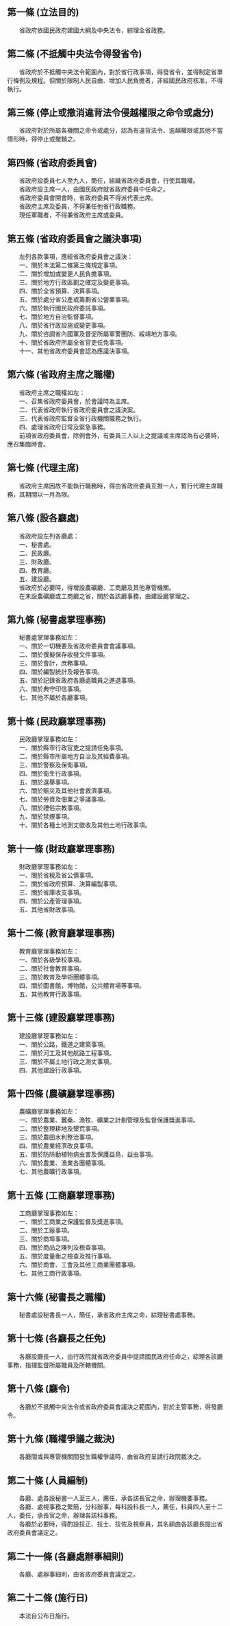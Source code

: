 第一條 (立法目的)
-----------------
　　省政府依國民政府建國大綱及中央法令，綜理全省政務。  


第二條 (不抵觸中央法令得發省令)
-------------------------------
　　省政府於不抵觸中央法令範圍內，對於省行政事項，得發省令，並得制定省單行條例及規程。但關於限制人民自由、增加人民負擔者，非經國民政府核准，不得執行。  


第三條 (停止或撤消違背法令侵越權限之命令或處分)
-----------------------------------------------
　　省政府對於所屬各機關之命令或處分，認為有違背法令、逾越權限或其他不當情形時，得停止或撤銷之。  


第四條 (省政府委員會)
---------------------
　　省政府設委員七人至九人，簡任，組織省政府委員會，行使其職權。  
　　省政府設主席一人，由國民政府就省政府委員中任命之。  
　　省政府委員會開會時，省政府委員不得派代表出席。  
　　省政府主席及委員，不得兼任他省行政職務。  
　　現任軍職者，不得兼省政府主席或委員。  


第五條 (省政府委員會之議決事項)
-------------------------------
　　左列各款事項，應經省政府委員會之議決：  
　　一、關於本法第二條第三條規定事項。  
　　二、關於增加或變更人民負擔事項。  
　　三、關於地方行政區劃之確定及變更事項。  
　　四、關於全省預算、決算事項。  
　　五、關於處分省公產或籌劃省公營業事項。  
　　六、關於執行國民政府委託事項。  
　　七、關於地方自治監督事項。  
　　八、關於省行政設施或變更事項。  
　　九、關於咨調省內國軍及督促所屬軍警團防、綏靖地方事項。  
　　十、關於省政府所屬全省官吏任免事項。  
　　十一、其他省政府委員會認為應議決事項。  


第六條 (省政府主席之職權)
-------------------------
　　省政府主席之職權如左：  
　　一、召集省政府委員會，於會議時為主席。  
　　二、代表省政府執行省政府委員會之議決案。  
　　三、代表省政府監督全省行政機關職務之執行。  
　　四、處理省政府日常及緊急事務。  
　　前項省政府委員會，除例會外，有委員三人以上之提議或主席認為有必要時，應召集臨時會。  


第七條 (代理主席)
-----------------
　　省政府主席因故不能執行職務時，得由省政府委員互推一人，暫行代理主席職務，其期間以一月為限。  


第八條 (設各廳處)
-----------------
　　省政府設左列各廳處：  
　　一、秘書處。  
　　二、民政廳。  
　　三、財政廳。  
　　四、教育廳。  
　　五、建設廳。  
　　省政府於必要時，得增設農礦廳、工商廳及其他專管機關。  
　　在未設農礦廳或工商廳之省，關於各該廳事務，由建設廳掌理之。  


第九條 (秘書處掌理事務)
-----------------------
　　秘書處掌理事務如左：  
　　一、關於一切機要及省政府委員會會議事項。  
　　二、關於撰擬保存收發文件事項。  
　　三、關於會計，庶務事項。  
　　四、關於編製統計及報告事項。  
　　五、關於記錄省政府各廳處職員之進退事項。  
　　六、關於典守印信事項。  
　　七、其他不屬於各廳事項。  


第十條 (民政廳掌理事務)
-----------------------
　　民政廳掌理事務如左：  
　　一、關於縣市行政官吏之提請任免事項。  
　　二、關於縣市所屬地方自治及其經費事項。  
　　三、關於警察及保衛事項。  
　　四、關於衛生行政事項。  
　　五、關於選舉事項。  
　　六、關於賑災及其他社會救濟事項。  
　　七、關於勞資及佃業之爭議事項。  
　　八、關於禮俗宗教事項。  
　　九、關於禁煙事項。  
　　十、關於各種土地測丈徵收及其他土地行政事項。  


第十一條 (財政廳掌理事務)
-------------------------
　　財政廳掌理事務如左：  
　　一、關於省稅及省公債事項。  
　　二、關於省政府預算、決算編製事項。  
　　三、關於省庫收支事項。  
　　四、關於公產管理事項。  
　　五、其他省財政事項。  


第十二條 (教育廳掌理事務)
-------------------------
　　教育廳掌理事務如左：  
　　一、關於各級學校事項。  
　　二、關於社會教育事項。  
　　三、關於教育及學術團體事項。  
　　四、關於圖書館，博物館，公共體育場等事項。  
　　五、其他教育行政事項。  


第十三條 (建設廳掌理事務)
-------------------------
　　建設廳掌理事務如左：  
　　一、關於公路，鐵道之建築事項。  
　　二、關於河工及其他航路工程事項。  
　　三、關於不屬土地行政之測丈事項。  
　　四、其他建設行政事項。  


第十四條 (農礦廳掌理事務)
-------------------------
　　農礦廳掌理事務如左：  
　　一、關於農業、蠶桑、漁牧、礦業之計劃管理及監督保護獎進事項。  
　　二、關於整理耕地及墾荒事項。  
　　三、關於農田水利整治事項。  
　　四、關於農業經濟改良事項。  
　　五、關於防除動植物病虫害及保護益鳥，益虫事項。  
　　六、關於農業、漁業各團體事項。  
　　七、其他農礦行政事項。  


第十五條 (工商廳掌理事務)
-------------------------
　　工商廳掌理事務如左：  
　　一、關於工商業之保護監督及獎進事項。  
　　二、關於工廠事項。  
　　三、關於商埠事項。  
　　四、關於商品之陳列及檢查事項。  
　　五、關於度量衡之檢查及推行事項。  
　　六、關於商會、工會及其他工商業團體事項。  
　　七、其他工商行政事項。  


第十六條 (秘書長之職權)
-----------------------
　　秘書處設秘書長一人，簡任，承省政府主席之命，綜理秘書處事務。  


第十七條 (各廳長之任免)
-----------------------
　　各廳設廳長一人，由行政院就省政府委員中提請國民政府任命之，綜理各該廳事務，指揮監督所屬職員及所轄機關。  


第十八條 (廳令)
---------------
　　各廳於不抵觸中央法令或省政府委員會議決之範圍內，對於主管事務，得發廳令。  


第十九條 (職權爭議之裁決)
-------------------------
　　各廳間或與專管機關間發生職權爭議時，由省政府呈請行政院裁決之。  


第二十條 (人員編制)
-------------------
　　各廳、處各設秘書一人至三人，薦任，承各該長官之命，辦理機要事務。  
　　各廳、處視事務之繁簡，分科辦事，每科設科長一人，薦任，科員四人至十二人，委任，承長官之命，辦理各該科事務。  
　　各廳於必要時，得酌設技正、技士、技佐及視察員，其名額由各該廳長提出省政府委員會議定之。  


第二十一條 (各廳處辦事細則)
---------------------------
　　各廳、處辦事細則，由省政府委員會議定之。  


第二十二條 (施行日)
-------------------
　　本法自公布日施行。